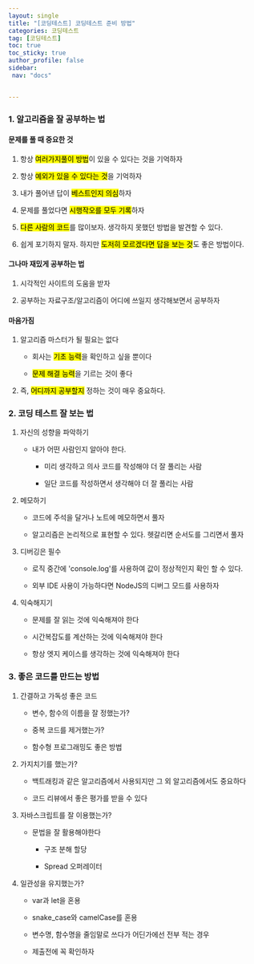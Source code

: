 ```yaml
---
layout: single
title: "[코딩테스트] 코딩테스트 준비 방법"
categories: 코딩테스트
tag: [코딩테스트]
toc: true
toc_sticky: true
author_profile: false
sidebar:
 nav: "docs"


---
```


### 1. 알고리즘을 잘 공부하는 법

#### 문제를 풀 때 중요한 것

1. 항상 <mark>여러가지풀이 방법</mark>이 있을 수 있다는 것을 기억하자

2. 항상 <mark>예외가 있을 수 있다는 것</mark>을 기억하자

3. 내가 풀어낸 답이 <mark>베스트인지 의심</mark>하자

4. 문제를 풀었다면 <mark>시행작오를 모두 기록</mark>하자

5. <mark>다른 사람의 코드</mark>를 많이보자. 생각하지 못했던 방법을 발견할 수 있다.

6. 쉽게 포기하지 말자. 하지만 <mark>도저히 모르겠다면 답을 보는 것</mark>도 좋은 방법이다.

#### 그나마 재밌게 공부하는 법

1. 시각적인 사이트의 도움을 받자

2. 공부하는 자료구조/알고리즘이 어디에 쓰일지 생각해보면서 공부하자

#### 마음가짐

1. 알고리즘 마스터가 될 필요는 없다
   
   - 회사는 <mark>기초 능력</mark>을 확인하고 싶을 뿐이다
   
   - <mark>문제 해결 능력</mark>을 기르는 것이 좋다

2. 즉, <mark>어디까지 공부할지</mark> 정하는 것이 매우 중요하다.

### 2. 코딩 테스트 잘 보는 법

1. 자신의 성향을 파악하기
   
   - 내가 어떤 사람인지 알아야 한다.
     
     - 미리 생각하고 의사 코드를 작성해야 더 잘 풀리는 사람
     
     - 일단 코드를 작성하면서 생각해야 더 잘 풀리는 사람

2. 메모하기
   
   - 코드에 주석을 달거나 노트에 메모하면서 풀자
   
   - 알고리즘은 논리적으로 표현할 수 있다. 헷갈리면 순서도를 그리면서 풀자

3. 디버깅은 필수
   
   - 로직 중간에 'console.log'를 사용하여 값이 정상적인지 확인 할 수 있다.
   
   - 외부 IDE 사용이 가능하다면 NodeJS의 디버그 모드를 사용하자

4. 익숙해지기
   
   - 문제를 잘 읽는 것에 익숙해져야 한다
   
   - 시간복잡도를 계산하는 것에 익숙해져야 한다
   
   - 항상 엣지 케이스를 생각하는 것에 익숙해져야 한다

### 3. 좋은 코드를 만드는 방법

1. 간결하고 가독성 좋은 코드
   
   - 변수, 함수의 이름을 잘 정했는가?
   
   - 중복 코드를 제거했는가?
   
   - 함수형 프로그래밍도 좋은 방법

2. 가지치기를 했는가?
   
   - 백트래킹과 같은 알고리즘에서 사용되지만 그 외 알고리즘에서도 중요하다
   
   - 코드 리뷰에서 좋은 평가를 받을 수 있다

3. 자바스크립트를 잘 이용했는가?
   
   - 문법을 잘 활용해야한다
     
     - 구조 분해 할당
     
     - Spread 오퍼레이터

4. 일관성을 유지했는가?
   
   - var과 let을 혼용
   
   - snake_case와 camelCase를 혼용
   
   - 변수명, 함수명을 줄임말로 쓰다가 어딘가에선 전부 적는 경우
   
   - 제출전에 꼭 확인하자
